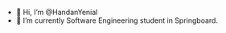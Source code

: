 - 👋 Hi, I’m @HandanYenial
- 🌱 I’m currently Software Engineering student in Springboard.


<!---
HandanYenial/HandanYenial is a ✨ special ✨ repository because its `README.md` (this file) appears on your GitHub profile.
You can click the Preview link to take a look at your changes.
--->
